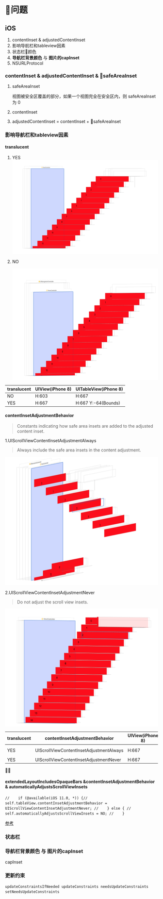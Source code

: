 # 问题

## iOS

1. contentInset &  adjustedContentInset
2. 影响导航栏和tableview因素
3. 状态栏颜色
4. **导航栏背景颜色** 与 **图片的capInset**
5. NSURLProtocol

### contentInset & adjustedContentInset & safeAreaInset

1. safeAreaInset

    视图被安全区覆盖的部分，如果一个视图完全在安全区内，则 safeAreaInset 为 0

2. contentInset

3. adjustedContentInset = contentInset + safeAreaInset

### 影响导航栏和tableview因素

#### translucent

1. YES
    ![图片](../../Sources/1530495757.png)
2. NO

    ![图片](../../Sources/1530495069.png)

translucent |UIView(iPhone 8) | UITableView(iPhone 8)
--- |--- | ---
NO | H:603 | H:667
YES | H:667 | H:667 Y:-64(Bounds)

#### contentInsetAdjustmentBehavior

>Constants indicating how safe area insets are added to the adjusted content inset.

1.UIScrollViewContentInsetAdjustmentAlways

> Always include the safe area insets in the content adjustment.

![图片](../../Sources/1530497559.png)

2.UIScrollViewContentInsetAdjustmentNever

>Do not adjust the scroll view insets.

![图片](../../Sources/1530498058.png)

translucent | contentInsetAdjustmentBehavior | UIView(iPhone 8) | UITableView(iPhone 8)
--- |--- | --- | ---
YES | UIScrollViewContentInsetAdjustmentAlways | H:667 | H:667 Y:-64(Bounds)
YES | UIScrollViewContentInsetAdjustmentNever | H:667 | H:667 Y:0(Bounds)
  

#### extendedLayoutIncludesOpaqueBars &contentInsetAdjustmentBehavior &  automaticallyAdjustsScrollViewInsets

``
//    if (@available(iOS 11.0, *)) {//        self.tableView.contentInsetAdjustmentBehavior = UIScrollViewContentInsetAdjustmentNever;
//    } else {
//        self.automaticallyAdjustsScrollViewInsets = NO;
//    }
``

[参考](http://yangzq007.com/2016/10/24/iOS%E6%BB%9A%E5%8A%A8%E8%A7%86%E5%9B%BE%E4%B8%8B%E5%8E%8B%E5%85%A8%E8%A7%A3%E6%9E%90/)

### 状态栏

### **导航栏背景颜色** 与 **图片的capInset**

capInset


### 更新约束

``
updateConstraintsIfNeeded
updateConstraints
needsUpdateConstraints
setNeedsUpdateConstraints
``